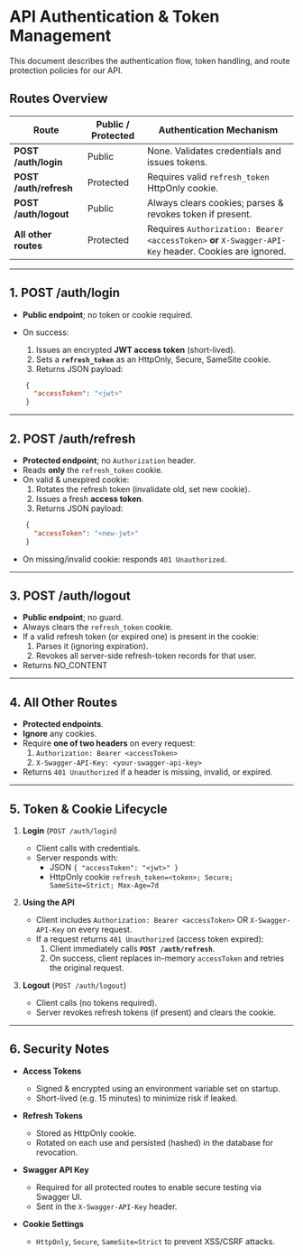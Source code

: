 # API Authentication & Token Management

This document describes the authentication flow, token handling, and route protection policies for our API.

## Routes Overview

| Route                 | Public / Protected | Authentication Mechanism                                     |
| --------------------- | ------------------ | ------------------------------------------------------------ |
| **POST /auth/login**   | Public             | None. Validates credentials and issues tokens.               |
| **POST /auth/refresh** | Protected          | Requires valid `refresh_token` HttpOnly cookie.             |
| **POST /auth/logout**  | Public             | Always clears cookies; parses & revokes token if present.   |
| **All other routes**   | Protected          | Requires `Authorization: Bearer <accessToken>` **or** `X-Swagger-API-Key` header. Cookies are ignored. |

---

## 1. POST /auth/login

- **Public endpoint**; no token or cookie required.

- On success:
  1. Issues an encrypted **JWT access token** (short-lived).  
  2. Sets a **`refresh_token`** as an HttpOnly, Secure, SameSite cookie.  
  3. Returns JSON payload:
```json
    {
      "accessToken": "<jwt>"
    }
```
---

## 2. POST /auth/refresh

- **Protected endpoint**; no `Authorization` header.  
- Reads **only** the `refresh_token` cookie.  
- On valid & unexpired cookie:
  1. Rotates the refresh token (invalidate old, set new cookie).  
  2. Issues a fresh **access token**.  
  3. Returns JSON payload:
```json
    {
      "accessToken": "<new-jwt>"
    }
```

- On missing/invalid cookie: responds `401 Unauthorized`.

---

## 3. POST /auth/logout

- **Public endpoint**; no guard.  
- Always clears the `refresh_token` cookie.  
- If a valid refresh token (or expired one) is present in the cookie:
  1. Parses it (ignoring expiration).  
  2. Revokes all server-side refresh-token records for that user.  
- Returns NO_CONTENT
---

## 4. All Other Routes

- **Protected endpoints**.  
- **Ignore** any cookies.  
- Require **one of two headers** on every request:  
  1. `Authorization: Bearer <accessToken>`  
  2. `X-Swagger-API-Key: <your-swagger-api-key>`  
- Returns `401 Unauthorized` if a header is missing, invalid, or expired.

---

## 5. Token & Cookie Lifecycle

1. **Login** (`POST /auth/login`)  
   - Client calls with credentials.  
   - Server responds with:
     - JSON `{ "accessToken": "<jwt>" }`  
     - HttpOnly cookie `refresh_token=<token>; Secure; SameSite=Strict; Max-Age=7d`

2. **Using the API**  
   - Client includes `Authorization: Bearer <accessToken>` OR `X-Swagger-API-Key` on every request.  
   - If a request returns `401 Unauthorized` (access token expired):
     1. Client immediately calls **`POST /auth/refresh`**.  
     2. On success, client replaces in-memory `accessToken` and retries the original request.

3. **Logout** (`POST /auth/logout`)  
   - Client calls (no tokens required).  
   - Server revokes refresh tokens (if present) and clears the cookie.

---

## 6. Security Notes

- **Access Tokens**  
  - Signed & encrypted using an environment variable set on startup.  
  - Short-lived (e.g. 15 minutes) to minimize risk if leaked.

- **Refresh Tokens**  
  - Stored as HttpOnly cookie.  
  - Rotated on each use and persisted (hashed) in the database for revocation.

- **Swagger API Key**  
  - Required for all protected routes to enable secure testing via Swagger UI.  
  - Sent in the `X-Swagger-API-Key` header.

- **Cookie Settings**  
  - `HttpOnly`, `Secure`, `SameSite=Strict` to prevent XSS/CSRF attacks.
